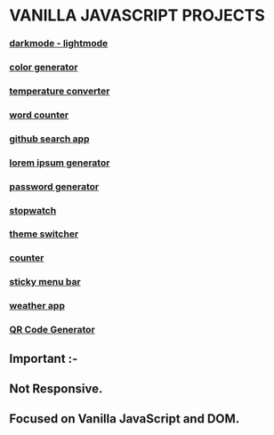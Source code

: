# VANILLA JAVASCRIPT PROJECTS

### [darkmode - lightmode](https://dreamy-pasca-9e56e7.netlify.app/)

### [color generator](http://cgen.surge.sh/)

### [temperature converter](https://temp-conv.surge.sh/)

### [word counter](https://wacc.netlify.app/)

### [github search app](https://candid-clafoutis-a41a36.netlify.app/)

### [lorem ipsum generator](https://loremipsumg.netlify.app/)

### [password generator](https://storied-otter-48c1fd.netlify.app/)

### [stopwatch](https://deft-faun-9f3bd2.netlify.app/)

### [theme switcher](https://heroic-puppy-95dd0e.netlify.app/)

### [counter](https://vermillion-sawine-e58aa0.netlify.app/)

### [sticky menu bar](https://radiant-cassata-81a576.netlify.app/)

### [weather app](https://fascinating-florentine-162d0c.netlify.app/)

### [QR Code Generator](https://meek-kataifi-e31fe3.netlify.app/)

## Important :-

## Not Responsive.

## Focused on Vanilla JavaScript and DOM.
